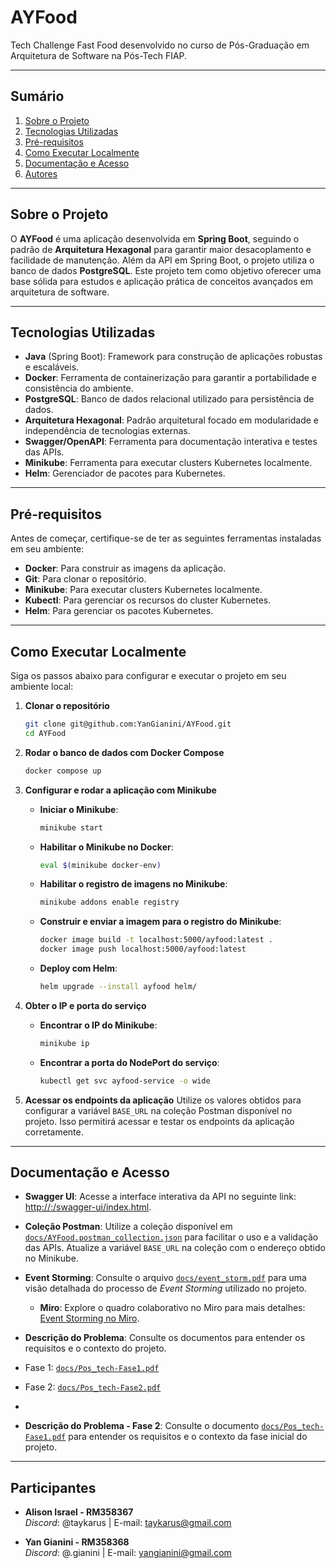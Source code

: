 # AYFood

Tech Challenge Fast Food desenvolvido no curso de Pós-Graduação em Arquitetura de Software na Pós-Tech FIAP.

---

## Sumário
1. [Sobre o Projeto](#sobre-o-projeto)
2. [Tecnologias Utilizadas](#tecnologias-utilizadas)
3. [Pré-requisitos](#pré-requisitos)
4. [Como Executar Localmente](#como-executar-localmente)
5. [Documentação e Acesso](#documentação-e-acesso)
6. [Autores](#autores)

---

## Sobre o Projeto

O **AYFood** é uma aplicação desenvolvida em **Spring Boot**, seguindo o padrão de **Arquitetura Hexagonal** para garantir maior desacoplamento e facilidade de manutenção. Além da API em Spring Boot, o projeto utiliza o banco de dados **PostgreSQL**. Este projeto tem como objetivo oferecer uma base sólida para estudos e aplicação prática de conceitos avançados em arquitetura de software.

---

## Tecnologias Utilizadas
- **Java** (Spring Boot): Framework para construção de aplicações robustas e escaláveis.
- **Docker**: Ferramenta de containerização para garantir a portabilidade e consistência do ambiente.
- **PostgreSQL**: Banco de dados relacional utilizado para persistência de dados.
- **Arquitetura Hexagonal**: Padrão arquitetural focado em modularidade e independência de tecnologias externas.
- **Swagger/OpenAPI**: Ferramenta para documentação interativa e testes das APIs.
- **Minikube**: Ferramenta para executar clusters Kubernetes localmente.
- **Helm**: Gerenciador de pacotes para Kubernetes.

---

## Pré-requisitos

Antes de começar, certifique-se de ter as seguintes ferramentas instaladas em seu ambiente:

- **Docker**: Para construir as imagens da aplicação.
- **Git**: Para clonar o repositório.
- **Minikube**: Para executar clusters Kubernetes localmente.
- **Kubectl**: Para gerenciar os recursos do cluster Kubernetes.
- **Helm**: Para gerenciar os pacotes Kubernetes.

---

## Como Executar Localmente

Siga os passos abaixo para configurar e executar o projeto em seu ambiente local:

1. **Clonar o repositório**
   ```bash
   git clone git@github.com:YanGianini/AYFood.git
   cd AYFood
   ```

2. **Rodar o banco de dados com Docker Compose**
   ```bash
   docker compose up
   ```

3. **Configurar e rodar a aplicação com Minikube**
   - **Iniciar o Minikube**:
     ```bash
     minikube start
     ```

   - **Habilitar o Minikube no Docker**:
     ```bash
     eval $(minikube docker-env)
     ```

   - **Habilitar o registro de imagens no Minikube**:
     ```bash
     minikube addons enable registry
     ```

   - **Construir e enviar a imagem para o registro do Minikube**:
     ```bash
     docker image build -t localhost:5000/ayfood:latest .
     docker image push localhost:5000/ayfood:latest
     ```

   - **Deploy com Helm**:
     ```bash
     helm upgrade --install ayfood helm/
     ```

4. **Obter o IP e porta do serviço**
   - **Encontrar o IP do Minikube**:
     ```bash
     minikube ip
     ```
   - **Encontrar a porta do NodePort do serviço**:
     ```bash
     kubectl get svc ayfood-service -o wide
     ```

5. **Acessar os endpoints da aplicação**
   Utilize os valores obtidos para configurar a variável `BASE_URL` na coleção Postman disponível no projeto. Isso permitirá acessar e testar os endpoints da aplicação corretamente.

---

## Documentação e Acesso

- **Swagger UI**: Acesse a interface interativa da API no seguinte link: [http://<minikube-ip>:<node-port>/swagger-ui/index.html](http://<minikube-ip>:<node-port>/swagger-ui/index.html).

- **Coleção Postman**: Utilize a coleção disponível em [`docs/AYFood.postman_collection.json`](./docs/AYFood.postman_collection.json) para facilitar o uso e a validação das APIs. Atualize a variável `BASE_URL` na coleção com o endereço obtido no Minikube.

- **Event Storming**: Consulte o arquivo [`docs/event_storm.pdf`](./docs/event_storm.pdf) para uma visão detalhada do processo de *Event Storming* utilizado no projeto.

   - **Miro**: Explore o quadro colaborativo no Miro para mais detalhes: [Event Storming no Miro](https://miro.com/app/board/uXjVLw047SM=/).

- **Descrição do Problema**: Consulte os documentos para entender os requisitos e o contexto do projeto.
- Fase 1: [`docs/Pos_tech-Fase1.pdf`](./docs/Pos_tech-Fase1.pdf)
- Fase 2: [`docs/Pos_tech-Fase2.pdf`](./docs/Pos_tech-Fase2.pdf)
- 
- **Descrição do Problema - Fase 2**: Consulte o documento [`docs/Pos_tech-Fase1.pdf`](./docs/Pos_tech-Fase2.pdf) para entender os requisitos e o contexto da fase inicial do projeto.

---

## Participantes

- **Alison Israel - RM358367**  
  *Discord*: @taykarus | E-mail: taykarus@gmail.com

- **Yan Gianini - RM358368**  
  *Discord*: @.gianini | E-mail: yangianini@gmail.com
